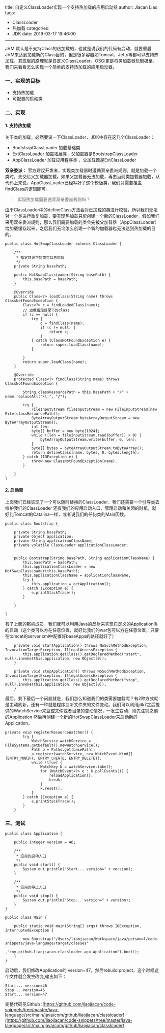 title: 自定义ClassLoader实现一个支持热加载的应用启动器
author: Jiacan Liao
tags:
  - ClassLoader
  - 热加载
categories:
  - JDK
date: 2019-03-17 16:46:00
---
JVM 默认是不支持Class的热加载的，也就是说我们的代码有变动，就要重启JVM来达到加载新的Class目的，但是很多容器如Tomcat、Jetty等都可以支持热加载，其底层的原理就是自定义ClassLoader。OSGI更是将类加载器玩到极至。我们来看看怎么实现一个简单的支持热加载的应用启动器。

### 一、实现的目标
- 支持热加载
- 可配置的启动类


### 二、实现

#### 1. 支持热加载
关于类的加载，必然要说一下ClassLoader，JDK中存在这几个ClassLoader：
- BootstrapClassLoader 加载基础类
- ExtClassLoader 加载拓展类，父加载器是BootstrapClassLoader
- AppClassLoader 加载应用程序类 ，父加载器是ExtClassLoader

**双亲委派：**
官方建议开发者，实现类加载器时遵循双亲委派规则，就是加载一个类时，先交给父加载器加载，如果父加载器无法加载，再由当前类加载器加载，从代码上来说，AppClassLoader已经写好了这个模版类，我们只需要覆盖findClass的逻辑即可。
> 实现热加载需要违背双亲委派规则吗？

由于ClassLoader中的defineClass方法会对已加载的类进行校验，所以我们无法对一个类进行重复加载，要实现热加载只能创建一个新的ClassLoader，假如我们采用双亲委派规则，那么我们需要加载的类会先被父加载器（AppClassLoader）给加载缓存起来，之后我们无论怎么创建一个新的加载器也无法达到热加载的目的。

```
public class HotSwapClassLoader extends ClassLoader {

	/**
	 * 指定目录下的类可以热加载
	 */
	private String basePath;

	public HotSwapClassLoader(String basePath) {
		this.basePath = basePath;
	}

	@Override
	public Class<?> loadClass(String name) throws ClassNotFoundException {
		Class<?> c = findLoadedClass(name);
		// 加载指定目录下的class
		if (c == null) {
			try {
				c = findClass(name);
				if (c != null) {
					return c;
				}
			} catch (ClassNotFoundException e) {
				return super.loadClass(name);
			}

		}
		return super.loadClass(name);
	}

	@Override
	protected Class<?> findClass(String name) throws ClassNotFoundException {

		String classResourcePath = this.basePath + "/" + name.replaceAll("\\.", "/");

		try {
			FileInputStream fileInputStream = new FileInputStream(new File(classResourcePath));
			ByteArrayOutputStream byteArrayOutputStream = new ByteArrayOutputStream();
			int len;
			byte[] buffer = new byte[1024];
			while ((len = fileInputStream.read(buffer)) > 0) {
				byteArrayOutputStream.write(buffer, 0, len);
			}
			byte[] bytes = byteArrayOutputStream.toByteArray();
			return defineClass(name, bytes, 0, bytes.length);
		} catch (IOException e) {
			throw new ClassNotFoundException(name);
		}

	}
}
```

#### 2. 启动器

上面我们已经实现了一个可以随时替换的ClassLoader，我们还需要一个引导类去维护我们的ClassLoader 还有我们的应用启动入口，管理启动和关闭的时机，就好比Tomcat的Catalina一样，或者说我们的任何类的Main函数。

```
public class Bootstrap {

	private String basePath;
	private Object application;
	private String applicationClassName;
	private volatile ClassLoader applicationClassLoader;


	public Bootstrap(String basePath, String applicationClassName) {
		this.basePath = basePath;
		this.applicationClassLoader = new HotSwapClassLoader(this.basePath);
		this.applicationClassName = applicationClassName;
		try {
			this.application = getApplication();
		} catch (Exception e) {
			e.printStackTrace();
		}

	}
    
}
```
有了上面的那些成员，我们就可以利用Java的反射来实现自定义的Application类的启动（这个类可以方在任意位置，就好比我们的war包可以方在任意位置，只要在tomcat的server.xml中配置好baseApps的路径就好了）
```
	private void startApplication() throws NoSuchMethodException, InvocationTargetException, IllegalAccessException {
		this.application.getClass().getDeclaredMethod("start", null).invoke(this.application, new Object[0]);
	}

	private void stopApplication() throws NoSuchMethodException, InvocationTargetException, IllegalAccessException {
		this.application.getClass().getDeclaredMethod("stop", null).invoke(this.application, new Object[0]);
	}
```
最后，剩下最后一个问题就是，我们怎么知道我们的类需要加载呢？有2种方式就是主动刷新，还有一种就是程序监听文件夹的文件变动。我们可以利用jdk7之后提供的WatchService来监控文件或者目录的变动情况，一发生变动，则先注销之前的Application 然后再创建一个新的HotSwapClassLoader来启动新的Application。

```
private void registerResourceWatcher() {
		try {
			WatchService watchService = FileSystems.getDefault().newWatchService();
			Path p = Paths.get(basePath);
			p.register(watchService, new WatchEvent.Kind[]{ENTRY_MODIFY, ENTRY_CREATE, ENTRY_DELETE});
			while (true) {
				WatchKey k = watchService.take();
				for (WatchEvent<?> e : k.pollEvents()) {
					reloadApplication();
					break;
				}
				k.reset();
			}
		} catch (Exception e) {
			e.printStackTrace();
		}
	}

```

### 三、测试
```
public class Application {

	public Integer version = 46;

	/**
	 * 应用的启动入口
	 */
	public void start() {
		System.out.println("Start... version=" + version);
	}

	/**
	 * 应用的停止入口
	 */
	public void stop() {
		System.out.println("Stop... version=" + version);
	}
}

```

```
public class Main {

	public static void main(String[] args) throws IOException, InterruptedException {

		new Bootstrap("/Users/liaojiacan/Workspace/java/personal/code-snippets/java-language/target/classes"
				,"com.github.liaojiacan.classloader.app.Application").boot();
	}
}
```
启动后，我们修改Application的 version=47，然后rebuild project，这个时候这个文件就会发生改变,输出如下：

```
Start... version=46
Stop... version=46
Start... version=47
```
完整代码见Github :[https://github.com/liaojiacan/code-snippets/tree/master/java-language/src/main/java/com/github/liaojiacan/classloader](https://github.com/liaojiacan/code-snippets/tree/master/java-language/src/main/java/com/github/liaojiacan/classloader)

